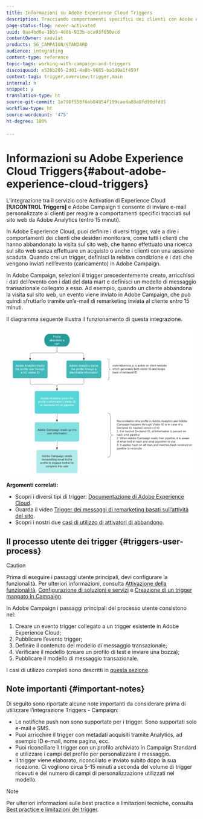```yaml
---
title: Informazioni su Adobe Experience Cloud Triggers
description: Tracciando comportamenti specifici dei clienti con Adobe Analytics, ora puoi inviare e-mail personalizzate ai clienti in Adobe Campaign.
page-status-flag: never-activated
uuid: 0aa4bd6e-1bb5-4d0b-913b-eca93f050acd
contentOwner: sauviat
products: SG_CAMPAIGN/STANDARD
audience: integrating
content-type: reference
topic-tags: working-with-campaign-and-triggers
discoiquuid: e526b205-2d01-4a8b-9685-ba1d9a1f459f
context-tags: trigger,overview;trigger,main
internal: n
snippet: y
translation-type: ht
source-git-commit: 1e790f550f6eb84954f199caeda88a8fd90dfd85
workflow-type: ht
source-wordcount: '475'
ht-degree: 100%

---
```



# Informazioni su Adobe Experience Cloud Triggers{#about-adobe-experience-cloud-triggers}

L’integrazione tra il servizio core Activation di Experience Cloud **[!UICONTROL Triggers]** e Adobe Campaign ti consente di inviare e-mail personalizzate ai clienti per reagire a comportamenti specifici tracciati sul sito web da Adobe Analytics (entro 15 minuti).

In Adobe Experience Cloud, puoi definire i diversi trigger, vale a dire i comportamenti dei clienti che desideri monitorare, come tutti i clienti che hanno abbandonato la visita sul sito web, che hanno effettuato una ricerca sul sito web senza effettuare un acquisto o anche i clienti con una sessione scaduta. Quando crei un trigger, definisci la relativa condizione e i dati che vengono inviati nell’evento (caricamento) in Adobe Campaign.

In Adobe Campaign, selezioni il trigger precedentemente creato, arricchisci i dati dell’evento con i dati del data mart e definisci un modello di messaggio transazionale collegato a esso. Ad esempio, quando un cliente abbandona la visita sul sito web, un evento viene inviato in Adobe Campaign, che può quindi sfruttarlo tramite un’e-mail di remarketing inviata al cliente entro 15 minuti.

Il diagramma seguente illustra il funzionamento di questa integrazione.

![](assets/triggers_diagram.png)

**Argomenti correlati:**

* Scopri i diversi tipi di trigger: [Documentazione di Adobe Experience Cloud](https://docs.adobe.com/content/help/it-IT/core-services/interface/activation/triggers.html).
* Guarda il video [Trigger dei messaggi di remarketing basati sull’attività del sito](https://helpx.adobe.com/it/marketing-cloud/how-to/email-marketing.html#step-two).
* Scopri i nostri due [casi di utilizzo di attivatori di abbandono](../../integrating/using/abandonment-triggers-use-cases.md).

## Il processo utente dei trigger {#triggers-user-process}

>[!CAUTION]
>
>Prima di eseguire i passaggi utente principali, devi configurare la funzionalità. Per ulteriori informazioni, consulta [Attivazione della funzionalità](../../integrating/using/configuring-triggers-in-experience-cloud.md#activating-the-functionality), [Configurazione di soluzioni e servizi](../../integrating/using/configuring-triggers-in-experience-cloud.md#configuring-solutions-and-services) e [Creazione di un trigger mappato in Campaign](../../integrating/using/using-triggers-in-campaign.md#creating-a-mapped-trigger-in-campaign).

In Adobe Campaign i passaggi principali del processo utente consistono nel:

1. Creare un evento trigger collegato a un trigger esistente in Adobe Experience Cloud;
1. Pubblicare l’evento trigger;
1. Definire il contenuto del modello di messaggio transazionale;
1. Verificare il modello (creare un profilo di test e inviare una bozza);
1. Pubblicare il modello di messaggio transazionale.

I casi di utilizzo completi sono descritti in [questa sezione](../../integrating/using/abandonment-triggers-use-cases.md).

## Note importanti {#important-notes}

Di seguito sono riportate alcune note importanti da considerare prima di utilizzare l’integrazione Triggers - Campaign:

* Le notifiche push non sono supportate per i trigger. Sono supportati solo e-mail e SMS.
* Puoi arricchire il trigger con metadati acquisiti tramite Analytics, ad esempio ID e-mail, nome pagina, ecc.
* Puoi riconciliare il trigger con un profilo archiviato in Campaign Standard e utilizzare i campi del profilo per personalizzare il messaggio.
* Il trigger viene elaborato, riconciliato e inviato subito dopo la sua ricezione. Ci vogliono circa 5-15 minuti a seconda del volume di trigger ricevuti e del numero di campi di personalizzazione utilizzati nel modello.

>[!NOTE]
>
>Per ulteriori informazioni sulle best practice e limitazioni tecniche, consulta [Best practice e limitazioni dei trigger](../../integrating/using/configuring-triggers-in-experience-cloud.md#triggers-best-practices-and-limitations).

